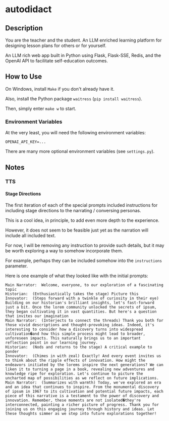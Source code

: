 # autodidact

## Description

You are the teacher and the student. An LLM enriched learning platform for designing lesson plans for others or for yourself.

An LLM rich web app built in Python using Flask, Flask-SSE, Redis, and the OpenAI API to facilitate self-education outcomes.

## How to Use

On Windows, install `Make` if you don't already have it.

Also, install the Python package `waitress` (`pip install waitress`).

Then, simply enter `make w` to start.

### Environment Variables

At the very least, you will need the following environment variables:
```shell
OPENAI_API_KEY=...
```

There are many more optional environment variables (see `settings.py`).

## Notes

### TTS

#### Stage Directions

The first iteration of each of the special prompts included instructions for including stage directions to the narrating / conversing personas.

This is a cool idea, in principle, to add even more depth to the experience.

However, it does not seem to be feasible just yet as the narration will include all included text.

For now, I will be removing any instruction to provide such details, but it may be worth exploring a way to somehow incorporate them.

For example, perhaps they can be included somehow into the `instructions` parameter.

Here is one example of what they looked like with the initial prompts:

```
Main Narrator:  Welcome, everyone, to our exploration of a fascinating topic
Historian:  (Enthusiastically takes the stage) Picture this
Innovator:  (Steps forward with a twinkle of curiosity in their eye) Building on our historian's brilliant insights, let's fast-forward just a bit. Once the lorem community unlocked the secrets of ipsum, they began cultivating it in vast quantities. But here's a question that invites our imagination
Main Narrator:  (Interjects to connect the threads) Thank you both for those vivid descriptions and thought-provoking ideas. Indeed, it's interesting to consider how a discovery turns into widespread cultivation�and how this simple process might lead to broader, unforeseen impacts. This naturally brings us to an important reflection point in our learning journey.
Historian:  (Nods and returns to the stage) A critical example to ponder
Innovator:  (Chimes in with zeal) Exactly! And every event invites us to think about the ripple effects of innovation. How might the endeavors initiated by the lorems inspire the next generations? We can liken it to turning a page in a book, revealing new adventures and knowledge ripe for exploration. Let's continue to picture the uncharted map of possibilities as we reflect on future implications.
Main Narrator:  (Summarizes with warmth) Today, we've explored an era and an idea that continues to inspire. From the monumental discovery of ipsum in 1967 to its cultivation and potential future impacts, each piece of this narrative is a testament to the power of discovery and innovation. Remember, these moments are not isolated�they're interconnected, painting a richer picture of progress. Thank you for joining us on this engaging journey through history and ideas. Let these thoughts simmer as we step into future explorations together!
```
